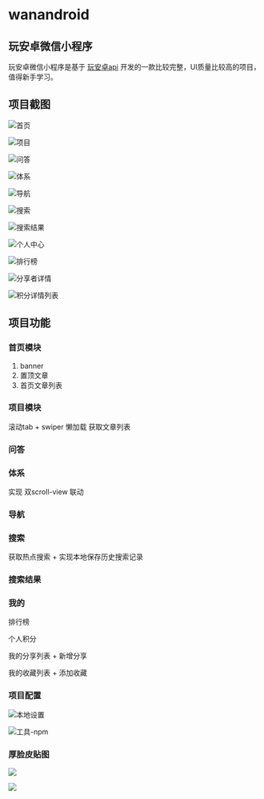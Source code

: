 # wanandroid
## 玩安卓微信小程序

玩安卓微信小程序是基于 [玩安卓api](https://wanandroid.com/index) 开发的一款比较完整，UI质量比较高的项目，值得新手学习。

## 项目截图

![首页](screenshot/Screenshot_20200907-100857.jpg)

![项目](screenshot/Screenshot_20200907-100906.jpg)

![问答](screenshot/Screenshot_20200907-100917.jpg)

![体系](screenshot/Screenshot_20200907-100923.jpg)

![导航](screenshot/Screenshot_20200907-100930.jpg)

![搜索](screenshot/Screenshot_20200907-100940.jpg)

![搜索结果](screenshot/Screenshot_20200907-100945.jpg)

![个人中心](screenshot/Screenshot_20200907-100957.jpg)

![排行榜](screenshot/Screenshot_20200907-101008.jpg)

![分享者详情](screenshot/Screenshot_20200907-101019.jpg)

![积分详情列表](screenshot/Screenshot_20200907-101028.jpg)

## 项目功能

### 首页模块

1. banner 
2. 置顶文章
3. 首页文章列表

### 项目模块

滚动tab + swiper 懒加载 获取文章列表

### 问答

### 体系

实现 双scroll-view 联动 

### 导航

### 搜索

获取热点搜索 + 实现本地保存历史搜索记录

### 搜索结果

### 我的

排行榜

个人积分

我的分享列表 + 新增分享

我的收藏列表 + 添加收藏

### 项目配置

![本地设置](screenshot/Snipaste_2020-09-07_10-41-50.png)

![工具-npm](screenshot/Snipaste_2020-09-07_10-42-47.png)

### 厚脸皮贴图

![](screenshot/wechatpay.png)

![](screenshot/alipay.jpg)



